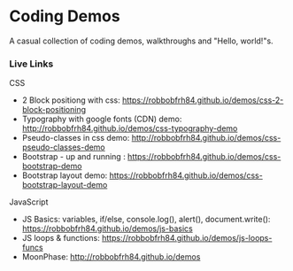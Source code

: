 # Coding Demos
A casual collection of coding demos, walkthroughs and "Hello, world!"s.

### Live Links

CSS
* 2 Block positiong with css: https://robbobfrh84.github.io/demos/css-2-block-positioning
* Typography with google fonts (CDN) demo: http://robbobfrh84.github.io/demos/css-typography-demo
* Pseudo-classes in css demo: http://robbobfrh84.github.io/demos/css-pseudo-classes-demo
* Bootstrap - up and running :  https://robbobfrh84.github.io/demos/css-bootstrap-demo
* Bootstrap layout demo: https://robbobfrh84.github.io/demos/css-bootstrap-layout-demo

JavaScript
* JS Basics: variables, if/else, console.log(), alert(), document.write(): https://robbobfrh84.github.io/demos/js-basics
* JS loops & functions: https://robbobfrh84.github.io/demos/js-loops-funcs
* MoonPhase: http://robbobfrh84.github.io/demos

